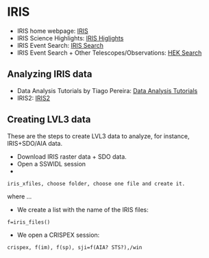 # IRIS

- IRIS home webpage: [IRIS](https://iris.lmsal.com/)
- IRIS Science Highlights: [IRIS Higlights](http://iris.lmsal.com/science_highlights/)
- IRIS Event Search: [IRIS Search](https://iris.lmsal.com/search/)
- IRIS Event Search + Other Telescopes/Observations: [HEK Search](http://www.lmsal.com/heksearch/)

## Analyzing IRIS data
- Data Analysis Tutorials by Tiago Pereira: [Data Analysis Tutorials](https://folk.uio.no/tiago/iris9/exercises/index.html)
- IRIS2: [IRIS2](https://iris.lmsal.com/iris2/)


## Creating LVL3 data

These are the steps to create LVL3 data to analyze, for instance, IRIS+SDO/AIA data.

- Download IRIS raster data + SDO data.
- Open a SSWIDL session
-  
``` IDL
iris_xfiles, choose folder, choose one file and create it. 
```
where ...

- We create a list with the name of the IRIS files:
``` IDL
f=iris_files()
```

- We open a CRISPEX session:

``` IDL
crispex, f(im), f(sp), sji=f(AIA? STS?),/win
```
